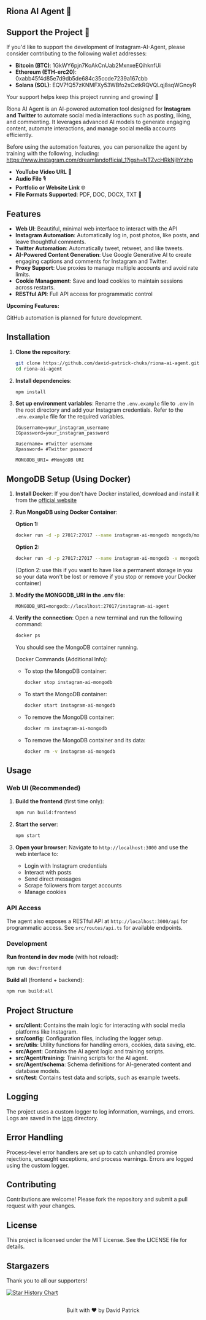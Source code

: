 
## Riona AI Agent 🌸

## Support the Project 🙌

If you'd like to support the development of Instagram-AI-Agent, please consider contributing to the following wallet addresses:

- **Bitcoin (BTC)**: 1GkWY6pjn7KoAkCnUab2MxnxeEQihknfUi
- **Ethereum (ETH-erc20)**: 0xabb45f4d85e7d9db5de684c35ccde7239a167cbb
- **Solana (SOL)**: EQV7fQ57zKNMFXy53WBfo2sCxtkRQVQLqj8sqWGnoyR

Your support helps keep this project running and growing! 🚀

Riona AI Agent is an AI-powered automation tool designed for **Instagram and Twitter** to automate social media interactions such as posting, liking, and commenting. It leverages advanced AI models to generate engaging content, automate interactions, and manage social media accounts efficiently.

Before using the automation features, you can personalize the agent by training with the following, including:
https://www.instagram.com/dreamlandofficial_1?igsh=NTZvcHRkNjlhYzhp
- **YouTube Video URL** 🎥
- **Audio File** 🎙️
- **Portfolio or Website Link** 🌐
- **File Formats Supported**: PDF, DOC, DOCX, TXT 📄

## Features

- **Web UI**: Beautiful, minimal web interface to interact with the API
- **Instagram Automation**: Automatically log in, post photos, like posts, and leave thoughtful comments.
- **Twitter Automation**: Automatically tweet, retweet, and like tweets.
- **AI-Powered Content Generation**: Use Google Generative AI to create engaging captions and comments for Instagram and Twitter.
- **Proxy Support**: Use proxies to manage multiple accounts and avoid rate limits.
- **Cookie Management**: Save and load cookies to maintain sessions across restarts.
- **RESTful API**: Full API access for programmatic control

**Upcoming Features:**

GitHub automation is planned for future development.

## Installation

1. **Clone the repository**:

   ```sh
   git clone https://github.com/david-patrick-chuks/riona-ai-agent.git
   cd riona-ai-agent
   ```

2. **Install dependencies**:

   ```sh
   npm install
   ```

3. **Set up environment variables**:
   Rename the `.env.example` file to `.env` in the root directory and add your Instagram credentials. Refer to the `.env.example` file for the required variables.
   ```dotenv # Instagram credentials
   IGusername=your_instagram_username
   IGpassword=your_instagram_password 
   
   Xusername= #Twitter username
   Xpassword= #Twitter password

   MONGODB_URI= #MongoDB URI
   ```

## MongoDB Setup (Using Docker)

1. **Install Docker**:
   If you don't have Docker installed, download and install it from the [official website](https://www.docker.com/products/docker-desktop/)
2. **Run MongoDB using Docker Container**:

    **Option 1:**
      ```sh
      docker run -d -p 27017:27017 --name instagram-ai-mongodb mongodb/mongodb-community-server:latest
      ```
    **Option 2:**
      ```sh
      docker run -d -p 27017:27017 --name instagram-ai-mongodb -v mongodb_data:/data/db mongodb/mongodb-community-server:latest
      ```   
      (Option 2: use this if you want to have like a permanent storage in you so your data won't be lost or remove if you stop or remove your Docker container)
3. **Modify the MONGODB_URI in the .env file**:
   ```dotenv
   MONGODB_URI=mongodb://localhost:27017/instagram-ai-agent
   ```
4. **Verify the connection**:
   Open a new terminal and run the following command:
   ```sh
   docker ps
   ```
   You should see the MongoDB container running.

   Docker Commands (Additional Info):
   - To stop the MongoDB container:
     ```sh
     docker stop instagram-ai-mongodb
     ```
   - To start the MongoDB container:
       ```sh
       docker start instagram-ai-mongodb
       ```
   - To remove the MongoDB container:
      ```sh
      docker rm instagram-ai-mongodb
      ```
   - To remove the MongoDB container and its data:
      ```sh
      docker rm -v instagram-ai-mongodb
      ```

## Usage

### Web UI (Recommended)

1. **Build the frontend** (first time only):
   ```sh
   npm run build:frontend
   ```

2. **Start the server**:
   ```sh
   npm start
   ```

3. **Open your browser**:
   Navigate to `http://localhost:3000` and use the web interface to:
   - Login with Instagram credentials
   - Interact with posts
   - Send direct messages
   - Scrape followers from target accounts
   - Manage cookies

### API Access

The agent also exposes a RESTful API at `http://localhost:3000/api` for programmatic access. See `src/routes/api.ts` for available endpoints.

### Development

**Run frontend in dev mode** (with hot reload):
```sh
npm run dev:frontend
```

**Build all** (frontend + backend):
```sh
npm run build:all
```

## Project Structure

- **src/client**: Contains the main logic for interacting with social media platforms like Instagram.
- **src/config**: Configuration files, including the logger setup.
- **src/utils**: Utility functions for handling errors, cookies, data saving, etc.
- **src/Agent**: Contains the AI agent logic and training scripts.
- **src/Agent/training**: Training scripts for the AI agent.
- **src/Agent/schema**: Schema definitions for AI-generated content and database models.
- **src/test**: Contains test data and scripts, such as example tweets.

## Logging

The project uses a custom logger to log information, warnings, and errors. Logs are saved in the [logs](http://_vscodecontentref_/3) directory.

## Error Handling

Process-level error handlers are set up to catch unhandled promise rejections, uncaught exceptions, and process warnings. Errors are logged using the custom logger.

## Contributing

Contributions are welcome! Please fork the repository and submit a pull request with your changes.

## License

This project is licensed under the MIT License. See the LICENSE file for details.

## Stargazers
Thank you to all our supporters!

[![Star History Chart](https://api.star-history.com/svg?repos=David-patrick-chuks/Riona-AI-Agent&type=Date)](https://www.star-history.com/#David-patrick-chuks/Riona-AI-Agent&Date)

## 

<p align="center">
Built with ❤️ by David Patrick 
</p>